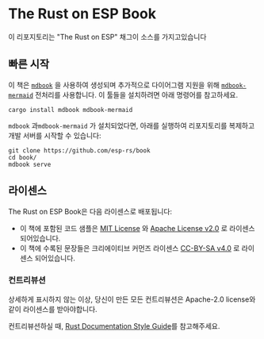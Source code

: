 # The Rust on ESP Book

이 리포지토리는 "The Rust on ESP" 채그이 소스를 가지고있습니다

## 빠른 시작

이 책은 [`mdbook`] 을 사용하여 생성되며 추가적으로 다이어그램 지원을 위해 [`mdbook-mermaid`] 전처리를 사용합니다. 이 툴들을 설치하려면 아래 명령어를 참고하세요.

```shell
cargo install mdbook mdbook-mermaid
```

 `mdbook` 과`mdbook-mermaid` 가 설치되었다면, 아래를 실행하여 리포지토리를 복제하고 개발 서버를 시작할 수 있습니다:

```shell
git clone https://github.com/esp-rs/book
cd book/
mdbook serve
```

[`mdbook`]: https://github.com/rust-lang/mdBook
[`mdbook-mermaid`]: https://github.com/badboy/mdbook-mermaid

## 라이센스

The Rust on ESP Book은 다음 라이센스로 배포됩니다:

- 이 책에 포함된 코드 샘플은 [MIT License] 와 [Apache License v2.0] 로 라이센스 되어있습니다.
- 이 책에 수록된 문장들은 크리에이티브 커먼즈 라이센스 [CC-BY-SA v4.0] 로 라이센스 되어있습니다.

[mit license]: ./LICENSE-MIT
[apache license v2.0]: ./LICENSE-APACHE
[cc-by-sa v4.0]: ./LICENSE-CC-BY-SA

### 컨트리뷰션

상세하게 표시하지 않는 이상, 당신이 만든 모든 컨트리뷰션은 Apache-2.0 license와 같이 라이센스를 받아야합니다.

컨트리뷰션하실 때, [Rust Documentation Style Guide](rust-doc-style-guide.md)를 참고해주세요.
